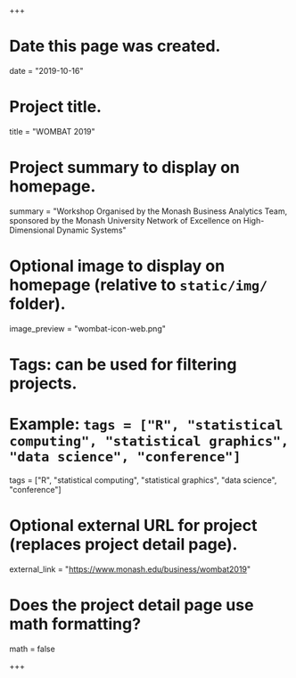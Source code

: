 +++
# Date this page was created.
date = "2019-10-16"

# Project title.
title = "WOMBAT 2019"

# Project summary to display on homepage.
summary = "Workshop Organised by the Monash Business Analytics Team, sponsored by the Monash University Network of Excellence on High-Dimensional Dynamic Systems"

# Optional image to display on homepage (relative to `static/img/` folder).
image_preview = "wombat-icon-web.png"

# Tags: can be used for filtering projects.
# Example: `tags = ["R", "statistical computing", "statistical graphics", "data science", "conference"]`
tags = ["R", "statistical computing", "statistical graphics", "data science", "conference"]

# Optional external URL for project (replaces project detail page).
external_link = "https://www.monash.edu/business/wombat2019"

# Does the project detail page use math formatting?
math = false

+++

